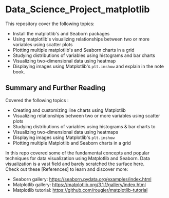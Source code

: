 # Data_Science_Project_matplotlib

This repository cover the following topics:

- Install the matplotlib's and Seaborn packages
- Using matplotlib's visualizing relationships between two or more variables using scatter plots
- Plotting multiple matplotlib's and Seaborn charts in a grid
- Studying distributions of variables using histograms and  bar charts
- Visualizing two-dimensional data using heatmap
- Displaying images using Matplotlib's `plt.imshow` and explain in the note book.

## Summary and Further Reading

Covered the following topics :

- Creating and customizing line charts using Matplotlib
- Visualizing relationships between two or more variables using scatter plots
- Studying distributions of variables using histograms & bar charts to
- Visualizing two-dimensional data using heatmaps
- Displaying images using Matplotlib's `plt.imshow`
- Plotting multiple Matplotlib and Seaborn charts in a grid

In this repo covered some of the fundamental concepts and popular techniques for data visualization using Matplotlib and Seaborn. Data visualization is a vast field and barely scratched the surface here. 
<br> Check out these [References] to learn and discover more:

- Seaborn gallery: https://seaborn.pydata.org/examples/index.html
- Matplotlib gallery: https://matplotlib.org/3.1.1/gallery/index.html
- Matplotlib tutorial: https://github.com/rougier/matplotlib-tutorial
